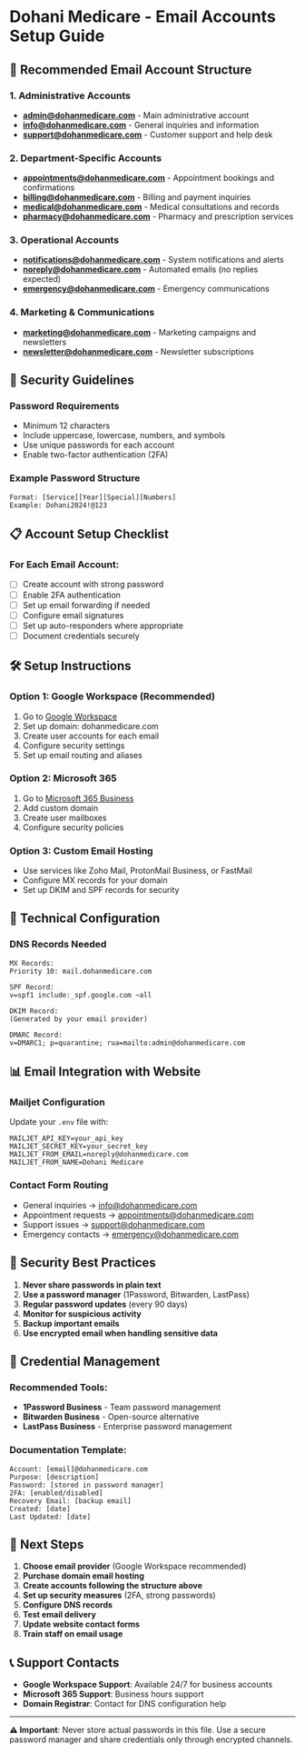 # Dohani Medicare - Email Accounts Setup Guide

## 📧 Recommended Email Account Structure

### 1. Administrative Accounts
- **admin@dohanmedicare.com** - Main administrative account
- **info@dohanmedicare.com** - General inquiries and information
- **support@dohanmedicare.com** - Customer support and help desk

### 2. Department-Specific Accounts
- **appointments@dohanmedicare.com** - Appointment bookings and confirmations
- **billing@dohanmedicare.com** - Billing and payment inquiries
- **medical@dohanmedicare.com** - Medical consultations and records
- **pharmacy@dohanmedicare.com** - Pharmacy and prescription services

### 3. Operational Accounts
- **notifications@dohanmedicare.com** - System notifications and alerts
- **noreply@dohanmedicare.com** - Automated emails (no replies expected)
- **emergency@dohanmedicare.com** - Emergency communications

### 4. Marketing & Communications
- **marketing@dohanmedicare.com** - Marketing campaigns and newsletters
- **newsletter@dohanmedicare.com** - Newsletter subscriptions

## 🔐 Security Guidelines

### Password Requirements
- Minimum 12 characters
- Include uppercase, lowercase, numbers, and symbols
- Use unique passwords for each account
- Enable two-factor authentication (2FA)

### Example Password Structure
```
Format: [Service][Year][Special][Numbers]
Example: Dohani2024!@123
```

## 📋 Account Setup Checklist

### For Each Email Account:
- [ ] Create account with strong password
- [ ] Enable 2FA authentication
- [ ] Set up email forwarding if needed
- [ ] Configure email signatures
- [ ] Set up auto-responders where appropriate
- [ ] Document credentials securely

## 🛠 Setup Instructions

### Option 1: Google Workspace (Recommended)
1. Go to [Google Workspace](https://workspace.google.com)
2. Set up domain: dohanmedicare.com
3. Create user accounts for each email
4. Configure security settings
5. Set up email routing and aliases

### Option 2: Microsoft 365
1. Go to [Microsoft 365 Business](https://www.microsoft.com/microsoft-365/business)
2. Add custom domain
3. Create user mailboxes
4. Configure security policies

### Option 3: Custom Email Hosting
- Use services like Zoho Mail, ProtonMail Business, or FastMail
- Configure MX records for your domain
- Set up DKIM and SPF records for security

## 🔧 Technical Configuration

### DNS Records Needed
```
MX Records:
Priority 10: mail.dohanmedicare.com

SPF Record:
v=spf1 include:_spf.google.com ~all

DKIM Record:
(Generated by your email provider)

DMARC Record:
v=DMARC1; p=quarantine; rua=mailto:admin@dohanmedicare.com
```

## 📊 Email Integration with Website

### Mailjet Configuration
Update your `.env` file with:
```env
MAILJET_API_KEY=your_api_key
MAILJET_SECRET_KEY=your_secret_key
MAILJET_FROM_EMAIL=noreply@dohanmedicare.com
MAILJET_FROM_NAME=Dohani Medicare
```

### Contact Form Routing
- General inquiries → info@dohanmedicare.com
- Appointment requests → appointments@dohanmedicare.com
- Support issues → support@dohanmedicare.com
- Emergency contacts → emergency@dohanmedicare.com

## 🚨 Security Best Practices

1. **Never share passwords in plain text**
2. **Use a password manager** (1Password, Bitwarden, LastPass)
3. **Regular password updates** (every 90 days)
4. **Monitor for suspicious activity**
5. **Backup important emails**
6. **Use encrypted email when handling sensitive data**

## 📝 Credential Management

### Recommended Tools:
- **1Password Business** - Team password management
- **Bitwarden Business** - Open-source alternative
- **LastPass Business** - Enterprise password management

### Documentation Template:
```
Account: [email]@dohanmedicare.com
Purpose: [description]
Password: [stored in password manager]
2FA: [enabled/disabled]
Recovery Email: [backup email]
Created: [date]
Last Updated: [date]
```

## 🎯 Next Steps

1. **Choose email provider** (Google Workspace recommended)
2. **Purchase domain email hosting**
3. **Create accounts following the structure above**
4. **Set up security measures** (2FA, strong passwords)
5. **Configure DNS records**
6. **Test email delivery**
7. **Update website contact forms**
8. **Train staff on email usage**

## 📞 Support Contacts

- **Google Workspace Support**: Available 24/7 for business accounts
- **Microsoft 365 Support**: Business hours support
- **Domain Registrar**: Contact for DNS configuration help

---

**⚠️ Important**: Never store actual passwords in this file. Use a secure password manager and share credentials only through encrypted channels.